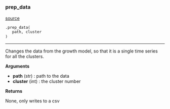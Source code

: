 #


### prep_data
[source](https://github.com/allfed/Seaweed-Upscaling-Model/blob/master/src/preprocessing.py/#L9)
```python
.prep_data(
   path, cluster
)
```

---
Changes the data from the growth model, so that it is a
single time series for all the clusters.

**Arguments**

* **path** (str) : path to the data
* **cluster** (int) : the cluster number


**Returns**

None, only writes to a csv

